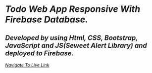 # _Todo Web App Responsive With Firebase Database._

## *Developed by using Html, CSS, Bootstrap, JavaScript and JS(Seweet Alert Library) and deployed to Firebase.*

 *[Navigate To Live Link](https://todo-web-app-firebase-12.web.app/)*

